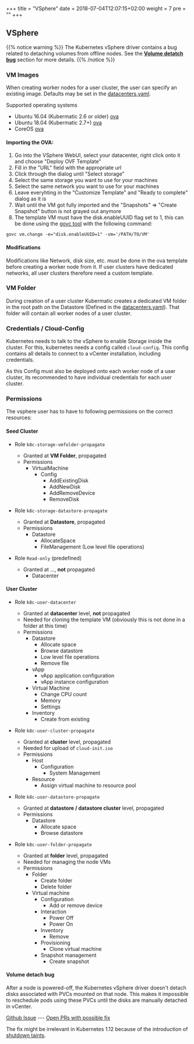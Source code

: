 +++
title = "VSphere"
date = 2018-07-04T12:07:15+02:00
weight = 7
pre = "<b></b>"
+++

## VSphere

{{% notice warning %}}
The Kubernetes vSphere driver contains a bug related to detaching volumes from offline nodes. See the [**Volume detatch bug**](#volume-detach-bug) section for more details.
{{% /notice %}}

### VM Images

When creating worker nodes for a user cluster, the user can specify an existing image. Defaults may be set in the [datacenters.yaml](https://docs.kubermatic.io/installation/install_kubermatic/#defining-the-datacenters).

Supported operating systems

* Ubuntu 16.04 (Kubermatic 2.6 or older) [ova](https://cloud-images.ubuntu.com/releases/16.04/release/ubuntu-16.04-server-cloudimg-amd64.ova)
* Ubuntu 18.04 (Kubermatic 2.7+) [ova](https://cloud-images.ubuntu.com/releases/18.04/release/ubuntu-18.04-server-cloudimg-amd64.ova)
* CoreOS  [ova](https://stable.release.core-os.net/amd64-usr/current/coreos_production_vmware_ova.ova)

#### Importing the OVA:

1. Go into the VSphere WebUI, select your datacenter, right click onto it and choose "Deploy OVF Template"
1. Fill in the "URL" field with the appropriate url 
1. Click through the dialog until "Select storage"
1. Select the same storage you want to use for your machines
1. Select the same network you want to use for your machines
1. Leave everyhting in the "Customize Template" and "Ready to complete" dialog as it is
1. Wait until the VM got fully imported and the "Snapshots" => "Create Snapshot" button is not grayed out anymore
1. The template VM must have the disk.enableUUID flag set to 1, this can be done using the [govc tool](https://github.com/vmware/govmomi/tree/master/govc) with the following command:
```
govc vm.change -e="disk.enableUUID=1" -vm='/PATH/TO/VM'
```

#### Modifications

Modifications like Network, disk size, etc. must be done in the ova template before creating a worker node from it.
If user clusters have dedicated networks, all user clusters therefore need a custom template. 

### VM Folder

During creation of a user cluster Kubermatic creates a dedicated VM folder in the root path on the Datastore (Defined in the [datacenters.yaml](https://docs.kubermatic.io/installation/install_kubermatic/#defining-the-datacenters)). 
That folder will contain all worker nodes of a user cluster.

### Credentials / Cloud-Config

Kubernetes needs to talk to the vSphere to enable Storage inside the cluster.
For this, kubernetes needs a config called `cloud-config`. 
This config contains all details to connect to a vCenter installation, including credentials.

As this Config must also be deployed onto each worker node of a user cluster, its recommended to have individual credentials for each user cluster. 

### Permissions

The vsphere user has to have to following permissions on the correct resources:

#### Seed Cluster

* Role `k8c-storage-vmfolder-propagate`
  * Granted at __VM Folder__, propagated
  * Permissions
    * VirtualMachine
      * Config
        * AddExistingDisk
        * AddNewDisk
        * AddRemoveDevice
        * RemoveDisk

* Role `k8c-storage-datastore-propagate`
  * Granted at __Datastore__, propagated
  * Permissions
    * Datastore
      * AllocateSpace
      * FileManagement (Low level file operations)

* Role `Read-only` (predefined)
  * Granted at ..., **not** propagated
    * Datacenter

#### User Cluster

* Role `k8c-user-datacenter`
  * Granted at __datacenter__ level, **not** propagated
  * Needed for cloning the template VM (obviously this is not done in a folder at this time)
  * Permissions
    * Datastore
      * Allocate space
      * Browse datastore
      * Low level file operations
      * Remove file
    * vApp
      * vApp application configuration
      * vApp instance configuration
    * Virtual Machine
      * Change CPU count
      * Memory
      * Settings
    * Inventory
      * Create from existing

* Role `k8c-user-cluster-propagate`
  * Granted at __cluster__ level, propagated
  * Needed for upload of `cloud-init.iso`
  * Permissions
    * Host
      * Configuration
        * System Management
    * Resource
      * Assign virtual machine to resource pool

* Role `k8c-user-datastore-propagate`
  * Granted at __datastore / datastore cluster__ level, propagated
  * Permissions
    * Datastore
      * Allocate space
      * Browse datastore

* Role `k8c-user-folder-propagate`
  * Granted at __folder__ level, propagated
  * Needed for managing the node VMs
  * Permissions
    * Folder
      * Create folder
      * Delete folder
    * Virtual machine
      * Configuration
        * Add or remove device
      * Interaction
        * Power Off
        * Power On
      * Inventory
        * Remove
      * Provisioning
        * Clone virtual machine
      * Snapshot management
        * Create snapshot

#### Volume detach bug

After a node is powered-off, the Kubernetes vSphere driver doesn't detach disks associated with PVCs mounted on that node. This makes it impossible to reschedule pods using these PVCs until the disks are manually detached in vCenter.

[Github Issue](https://github.com/kubernetes/kubernetes/issues/63577)  ---  [Open PRs with possible fix](https://github.com/kubernetes/kubernetes/pull/63413)

The fix might be irrelevant in Kubernetes 1.12 because of the introduction of [shutdown taints](https://github.com/kubernetes/kubernetes/pull/63413#issuecomment-402807143).
